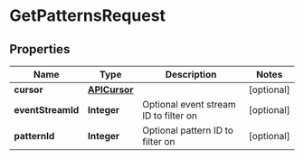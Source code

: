 

# GetPatternsRequest


## Properties

| Name | Type | Description | Notes |
|------------ | ------------- | ------------- | -------------|
|**cursor** | [**APICursor**](APICursor.md) |  |  [optional] |
|**eventStreamId** | **Integer** | Optional event stream ID to filter on |  [optional] |
|**patternId** | **Integer** | Optional pattern ID to filter on |  [optional] |



